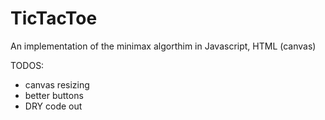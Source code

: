 TicTacToe
=========

An implementation of the minimax algorthim in Javascript, HTML (canvas)


TODOS:

* canvas resizing
* better buttons
* DRY code out
